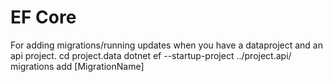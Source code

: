 # EF Core

For adding migrations/running updates when you have a dataproject and an api project.
cd project.data
dotnet ef --startup-project ../project.api/ migrations add [MigrationName]
